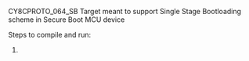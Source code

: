 CY8CPROTO_064_SB Target meant to support Single Stage Bootloading scheme in Secure Boot MCU device

Steps to compile and run:

1. 